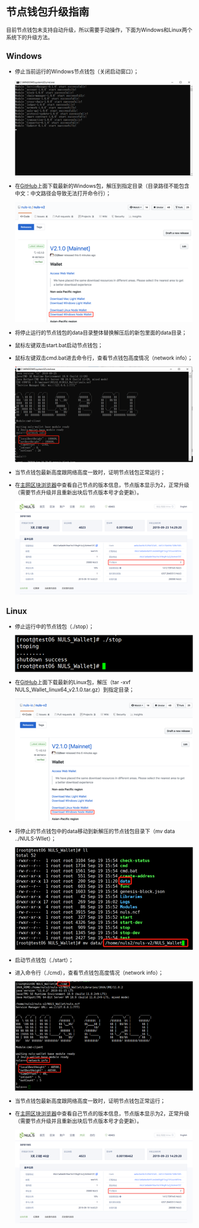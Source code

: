# 节点钱包升级指南

​目前节点钱包未支持自动升级，所以需要手动操作，下面为Windows和Linux两个系统下的升级方法。

## Windows

* 停止当前运行的Windows节点钱包（关闭启动窗口）；

  ![图片](./g_upgrade_node/windows1.png)

* 在[GitHub](https://github.com/nuls-io/nuls-v2/releases)上面下载最新的Windows包，解压到指定目录（目录路径不能包含中文：中文路径会导致无法打开命令行）；

  ![图片](./g_upgrade_node/windows2.png)

* 将停止运行的节点钱包的data目录整体替换解压后的新包里面的data目录；
* 鼠标左键双击start.bat启动节点钱包；
* 鼠标左键双击cmd.bat进去命令行，查看节点钱包高度情况（network info）；

  ![图片](./g_upgrade_node/windows3.png)

* 当节点钱包最新高度跟网络高度一致时，证明节点钱包正常运行；
* 在[主网区块浏览器](https://nulscan.io)中查看自己节点的版本信息，节点版本显示为2，正常升级（需要节点升级并且重新出块后节点版本号才会更新）。

  ![图片](./g_upgrade_node/windows4.png)

## Linux

* 停止运行中的节点钱包（./stop）；

  ![图片](./g_upgrade_node/linux1.png)

* 在[GitHub](https://github.com/nuls-io/nuls-v2/releases)上面下载最新的Linux包，解压（tar -xvf NULS_Wallet_linux64_v2.1.0.tar.gz）到指定目录；

  ![图片](./g_upgrade_node/linux2.png)

* 将停止的节点钱包中的data移动到新解压的节点钱包目录下（mv data  ../NULS-Wllet）；

  ![图片](./g_upgrade_node/linux3.png)

* 启动节点钱包（./start）；
* 进入命令行（./cmd），查看节点钱包高度情况（network info）；

  ![图片](./g_upgrade_node/linux4.png)

* 当节点钱包最新高度跟网络高度一致时，证明节点钱包正常运行；
* 在[主网区块浏览器](https://nulscan.io)中查看自己节点的版本信息，节点版本显示为2，正常升级（需要节点升级并且重新出块后节点版本号才会更新）。

  ![图片](./g_upgrade_node/linux5.png)

